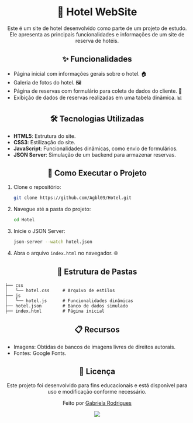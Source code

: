 <div align="center">
<h1>🏢 Hotel WebSite</h1>

Este é um site de hotel desenvolvido como parte de um projeto de estudo. Ele apresenta as principais funcionalidades e informações de um site de reserva de hotéis.

<h2>✨ Funcionalidades</h2>
<div align="left">
   
- Página inicial com informações gerais sobre o hotel. 🏠
- Galeria de fotos do hotel. 🖼️
- Página de reservas com formulário para coleta de dados do cliente. 📝
- Exibição de dados de reservas realizadas em uma tabela dinâmica. 📊
</div>

<h2>🛠️ Tecnologias Utilizadas</h2>
<div align="left">
   
- <b>HTML5</b>: Estrutura do site.
- <b>CSS3</b>: Estilização do site.
- <b>JavaScript</b>: Funcionalidades dinâmicas, como envio de formulários.
- <b>JSON Server</b>: Simulação de um backend para armazenar reservas.
</div>

<h2>🚀 Como Executar o Projeto</h2>
<div align="left">
   
1. Clone o repositório:
   ```bash
   git clone https://github.com/Agbl09/Hotel.git
   ```

2. Navegue até a pasta do projeto:
   ```bash
   cd Hotel
   ```

3. Inicie o JSON Server:
   ```bash
   json-server --watch hotel.json
   ```

4. Abra o arquivo `index.html` no navegador. 🌐
</div>

<h2>📂 Estrutura de Pastas</h2>
<div align="left">
   
```
├── css
│   └── hotel.css     # Arquivo de estilos
├── js
│   └── hotel.js      # Funcionalidades dinâmicas
├── hotel.json        # Banco de dados simulado
├── index.html        # Página inicial
```
</div>

<h2>📋 Recursos</h2>
<div align="left">
   
- Imagens: Obtidas de bancos de imagens livres de direitos autorais.
- Fontes: Google Fonts.
</div>

<h2>📝 Licença</h2>
   Este projeto foi desenvolvido para fins educacionais e está disponível para uso e modificação conforme necessário.

   Feito por [Gabriela Rodrigues](https://github.com/Agbl09)

![](https://user-images.githubusercontent.com/74038190/216654116-d0e8d227-7977-4edc-8d36-63461bda9503.gif)
</div>

